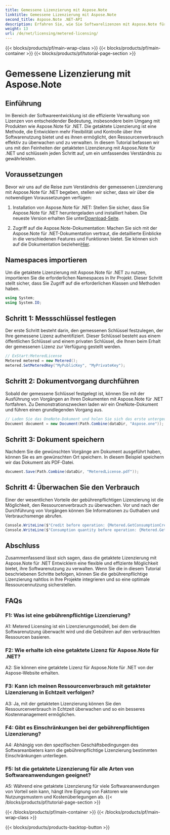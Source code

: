 ```yaml
---
title: Gemessene Lizenzierung mit Aspose.Note
linktitle: Gemessene Lizenzierung mit Aspose.Note
second_title: Aspose.Note .NET-API
description: Erfahren Sie, wie Sie Softwarelizenzen mit Aspose.Note für .NET durch getaktete Lizenzierung effizient verwalten. Optimieren Sie den Ressourcenverbrauch und kontrollieren Sie die Kosten effektiv.
weight: 13
url: /de/net/licensing/metered-licensing/
---
```


{{< blocks/products/pf/main-wrap-class >}}
{{< blocks/products/pf/main-container >}}
{{< blocks/products/pf/tutorial-page-section >}}

# Gemessene Lizenzierung mit Aspose.Note

## Einführung

Im Bereich der Softwareentwicklung ist die effiziente Verwaltung von Lizenzen von entscheidender Bedeutung, insbesondere beim Umgang mit Produkten wie Aspose.Note für .NET. Die getaktete Lizenzierung ist eine Methode, die Entwicklern mehr Flexibilität und Kontrolle über ihre Softwarenutzung bietet und es ihnen ermöglicht, den Ressourcenverbrauch effektiv zu überwachen und zu verwalten. In diesem Tutorial befassen wir uns mit den Feinheiten der getakteten Lizenzierung mit Aspose.Note für .NET und schlüsseln jeden Schritt auf, um ein umfassendes Verständnis zu gewährleisten.

## Voraussetzungen

Bevor wir uns auf die Reise zum Verständnis der gemessenen Lizenzierung mit Aspose.Note für .NET begeben, stellen wir sicher, dass wir über die notwendigen Voraussetzungen verfügen:

1.  Installation von Aspose.Note für .NET: Stellen Sie sicher, dass Sie Aspose.Note für .NET heruntergeladen und installiert haben. Die neueste Version erhalten Sie unter[Download-Seite](https://releases.aspose.com/note/net/).

2.  Zugriff auf die Aspose.Note-Dokumentation: Machen Sie sich mit der Aspose.Note für .NET-Dokumentation vertraut, die detaillierte Einblicke in die verschiedenen Features und Funktionen bietet. Sie können sich auf die Dokumentation beziehen[Hier](https://reference.aspose.com/note/net/).

## Namespaces importieren

Um die getaktete Lizenzierung mit Aspose.Note für .NET zu nutzen, importieren Sie die erforderlichen Namespaces in Ihr Projekt. Dieser Schritt stellt sicher, dass Sie Zugriff auf die erforderlichen Klassen und Methoden haben.

```csharp
using System;
using System.IO;
```

## Schritt 1: Messschlüssel festlegen

Der erste Schritt besteht darin, den gemessenen Schlüssel festzulegen, der Ihre gemessene Lizenz authentifiziert. Dieser Schlüssel besteht aus einem öffentlichen Schlüssel und einem privaten Schlüssel, die Ihnen beim Erhalt der gemessenen Lizenz zur Verfügung gestellt werden.

```csharp
// ExStart:MeteredLicense
Metered metered = new Metered();
metered.SetMeteredKey("MyPublicKey", "MyPrivateKey");
```

## Schritt 2: Dokumentvorgang durchführen

Sobald der gemessene Schlüssel festgelegt ist, können Sie mit der Ausführung von Vorgängen an Ihren Dokumenten mit Aspose.Note für .NET fortfahren. Zu Demonstrationszwecken laden wir ein OneNote-Dokument und führen einen grundlegenden Vorgang aus.

```csharp
// Laden Sie das OneNote-Dokument und holen Sie sich das erste untergeordnete Element
Document document = new Document(Path.Combine(dataDir, "Aspose.one"));
```

## Schritt 3: Dokument speichern

Nachdem Sie die gewünschten Vorgänge am Dokument ausgeführt haben, können Sie es am gewünschten Ort speichern. In diesem Beispiel speichern wir das Dokument als PDF-Datei.

```csharp
document.Save(Path.Combine(dataDir, "MeteredLicense.pdf"));
```

## Schritt 4: Überwachen Sie den Verbrauch

Einer der wesentlichen Vorteile der gebührenpflichtigen Lizenzierung ist die Möglichkeit, den Ressourcenverbrauch zu überwachen. Vor und nach der Durchführung von Vorgängen können Sie Informationen zu Guthaben und Verbrauchsmenge abrufen.

```csharp
Console.WriteLine($"Credit before operation: {Metered.GetConsumptionCredit():F2}");
Console.WriteLine($"Consumption quantity before operation: {Metered.GetConsumptionQuantity():F2}");
```

## Abschluss

Zusammenfassend lässt sich sagen, dass die getaktete Lizenzierung mit Aspose.Note für .NET Entwicklern eine flexible und effiziente Möglichkeit bietet, ihre Softwarenutzung zu verwalten. Wenn Sie die in diesem Tutorial beschriebenen Schritte befolgen, können Sie die gebührenpflichtige Lizenzierung nahtlos in Ihre Projekte integrieren und so eine optimale Ressourcennutzung sicherstellen.

## FAQs

### F1: Was ist eine gebührenpflichtige Lizenzierung?

A1: Metered Licensing ist ein Lizenzierungsmodell, bei dem die Softwarenutzung überwacht wird und die Gebühren auf den verbrauchten Ressourcen basieren.

### F2: Wie erhalte ich eine getaktete Lizenz für Aspose.Note für .NET?

A2: Sie können eine getaktete Lizenz für Aspose.Note für .NET von der Aspose-Website erhalten.

### F3: Kann ich meinen Ressourcenverbrauch mit getakteter Lizenzierung in Echtzeit verfolgen?

A3: Ja, mit der getakteten Lizenzierung können Sie den Ressourcenverbrauch in Echtzeit überwachen und so ein besseres Kostenmanagement ermöglichen.

### F4: Gibt es Einschränkungen bei der gebührenpflichtigen Lizenzierung?

A4: Abhängig von den spezifischen Geschäftsbedingungen des Softwareanbieters kann die gebührenpflichtige Lizenzierung bestimmten Einschränkungen unterliegen.

### F5: Ist die getaktete Lizenzierung für alle Arten von Softwareanwendungen geeignet?

A5: Während eine getaktete Lizenzierung für viele Softwareanwendungen von Vorteil sein kann, hängt ihre Eignung von Faktoren wie Nutzungsmustern und Kostenüberlegungen ab.
{{< /blocks/products/pf/tutorial-page-section >}}

{{< /blocks/products/pf/main-container >}}
{{< /blocks/products/pf/main-wrap-class >}}

{{< blocks/products/products-backtop-button >}}
